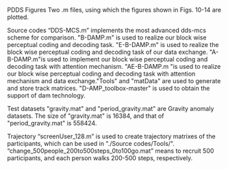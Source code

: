 PDDS
Figures
Two .m files, using which the figures shown in Figs. 10-14 are plotted.

Source codes
“DDS-MCS.m” implements the most advanced dds-mcs scheme for comparison. "B-DAMP.m" is used to realize our block wise perceptual coding and decoding task. "E-B-DAMP.m" is used to realize the block wise perceptual coding and decoding task of our data exchange. "A-B-DAMP.m"is used to implement our block wise perceptual coding and decoding task with attention mechanism. "AE-B-DAMP.m "is used to realize our block wise perceptual coding and decoding task with attention mechanism and data exchange."Tools" and "matData" are used to generate and store track matrices. "D-AMP_toolbox-master" is used to obtain the support of dam technology.

Test datasets
"gravity.mat" and "period_gravity.mat" are Gravity anomaly datasets. The size of "gravity.mat" is 16384, and that of "period_gravity.mat" is 558424. 

Trajectory
“screenUser_128.m” is used to create trajectory matrixes of the participants, which can be used in "./Source codes/Tools/". “change_500people_200to500steps_0to100go.mat” means to recruit 500 participants, and each person walks 200-500 steps, respectively.